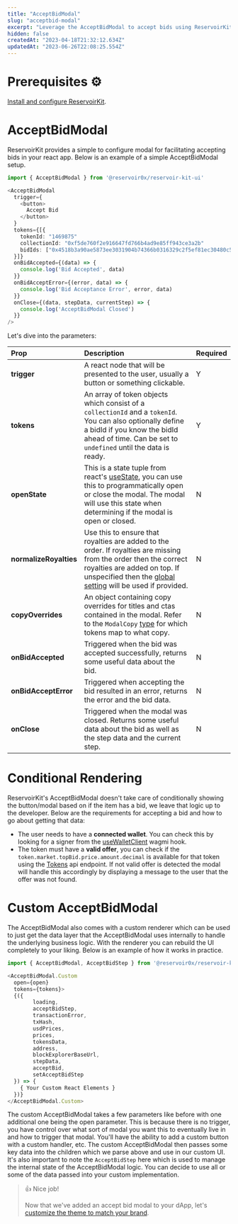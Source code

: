 ```yaml
---
title: "AcceptBidModal"
slug: "acceptbid-modal"
excerpt: "Leverage the AcceptBidModal to accept bids using ReservoirKit"
hidden: false
createdAt: "2023-04-18T21:32:12.634Z"
updatedAt: "2023-06-26T22:08:25.554Z"
---
```

# Prerequisites ⚙️

[Install and configure ReservoirKit](https://docs.reservoir.tools/reference/installing-reservoirkit).

# AcceptBidModal

ReservoirKit provides a simple to configure modal for facilitating accepting bids in your react app. Below is an example of a simple AcceptBidModal setup.

```typescript
import { AcceptBidModal } from '@reservoir0x/reservoir-kit-ui'

<AcceptBidModal
  trigger={
    <button>
      Accept Bid
    </button>
  }
  tokens={[{
    tokenId: "1469875"
    collectionId: "0xf5de760f2e916647fd766b4ad9e85ff943ce3a2b"
    bidIds: ["0x4518b3a90ae5873ee3031904b74366b0316329c2f5ef81ec30480c562a30be9c"] //Optional
  }]}
  onBidAccepted={(data) => {
    console.log('Bid Accepted', data)
  }}
  onBidAcceptError={(error, data) => {
    console.log('Bid Acceptance Error', error, data)
  }}
  onClose={(data, stepData, currentStep) => {
    console.log('AcceptBidModal Closed')
  }}
/>
```

Let's dive into the parameters:

| Prop                   | Description                                                                                                                                                                                                                                                                                                   | Required |
| :--------------------- | :------------------------------------------------------------------------------------------------------------------------------------------------------------------------------------------------------------------------------------------------------------------------------------------------------------ | :------- |
| **trigger**            | A react node that will be presented to the user, usually a button or something clickable.                                                                                                                                                                                                                     | Y        |
| **tokens**             | An array of token objects which consist of a `collectionId` and a `tokenId`. You can also optionally define a bidId if you know the bidId ahead of time. Can be set to `undefined` until the data is ready.                                                                                                   | Y        |
| **openState**          | This is a state tuple from react's [useState](https://reactjs.org/docs/hooks-state.html), you can use this to programmatically open or close the modal. The modal will use this state when determining if the modal is open or closed.                                                                        | N        |
| **normalizeRoyalties** | Use this to ensure that royalties are added to the order. If royalties are missing from the order then the correct royalties are added on top. If unspecified then the [global setting](https://docs.reservoir.tools/reference/installing-reservoirkit#configuring-reservoirkit-ui) will be used if provided. | N        |
| **copyOverrides**      | An object containing copy overrides for titles and ctas contained in the modal. Refer to the `ModalCopy` [type](https://github.com/reservoirprotocol/reservoir-kit/blob/main/packages/ui/src/modal/acceptBid/AcceptBidModal.tsx#L49) for which tokens map to what copy.                                       | N        |
| **onBidAccepted**      | Triggered when the bid was accepted successfully, returns some useful data about the bid.                                                                                                                                                                                                                     | N        |
| **onBidAcceptError**   | Triggered when accepting the bid resulted in an error, returns the error and the bid data.                                                                                                                                                                                                                    | N        |
| **onClose**            | Triggered when the modal was closed. Returns some useful data about the bid as well as the step data and the current step.                                                                                                                                                                                    | N        |

# Conditional Rendering

ReservoirKit's AcceptBidModal doesn't take care of conditionally showing the button/modal based on if the item has a bid, we leave that logic up to the developer. Below are the requirements for accepting a bid and how to go about getting that data:

- The user needs to have a **connected wallet**. You can check this by looking for a signer from the [useWalletClient](https://wagmi.sh/react/hooks/useWalletClient) wagmi hook.
- The token must have a **valid offer**, you can check if the `token.market.topBid.price.amount.decimal` is available for that token using the [Tokens](ref:gettokensv5) api endpoint. If not valid offer is detected the modal will handle this accordingly by displaying a message to the user that the offer was not found.

# Custom AcceptBidModal

The AcceptBidModal also comes with a custom renderer which can be used to just get the data layer that the AcceptBidModal uses internally to handle the underlying business logic. With the renderer you can rebuild the UI completely to your liking. Below is an example of how it works in practice.

```typescript
import { AcceptBidModal, AcceptBidStep } from '@reservoir0x/reservoir-kit-ui'

<AcceptBidModal.Custom
  open={open}
  tokens={tokens}>
  {({
        loading,
        acceptBidStep,
        transactionError,
        txHash,
        usdPrices,
        prices,
        tokensData,
        address,
        blockExplorerBaseUrl,
        stepData,
        acceptBid,
        setAcceptBidStep
  }) => {
    { Your Custom React Elements }
  })}
</AcceptBidModal.Custom>
```

The custom AcceptBidModal takes a few parameters like before with one additional one being the open parameter. This is because there is no trigger, you have control over what sort of modal you want this to eventually live in and how to trigger that modal. You'll have the ability to add a custom button with a custom handler, etc. The custom AcceptBidModal then passes some key data into the children which we parse above and use in our custom UI. It's also important to note the `AcceptBidStep` here which is used to manage the internal state of the AcceptBidModal logic. You can decide to use all or some of the data passed into your custom implementation.

> 👍 Nice job!
> 
> Now that we've added an accept bid modal to your dApp, let's [customize the theme to match your brand](/docs/reservoir-kit-theming-and-customization).